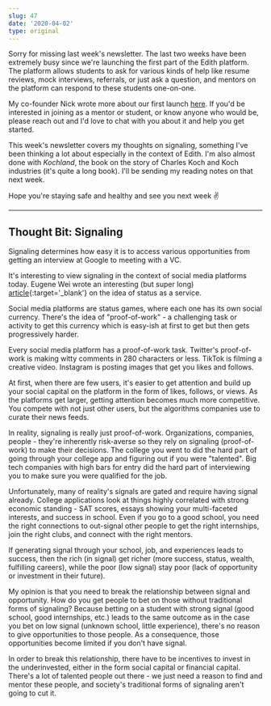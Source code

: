 ```yaml
---
slug: 47
date: '2020-04-02'
type: original
---
```

Sorry for missing last week's newsletter. The last two weeks have been extremely busy since we're launching the first part of the Edith platform. The platform allows students to ask for various kinds of help like resume reviews, mock interviews, referrals, or just ask a question, and mentors on the platform can respond to these students one-on-one.

My co-founder Nick wrote more about our first launch [here](https://edithlabs.com/introducing-edith/). If you'd be interested in joining as a mentor or student, or know anyone who would be, please reach out and I'd love to chat with you about it and help you get started.

This week's newsletter covers my thoughts on signaling, something I've been thinking a lot about especially in the context of Edith. I'm also almost done with *Kochland*, the book on the story of Charles Koch and Koch industries (it's quite a long book). I'll be sending my reading notes on that next week.

Hope you're staying safe and healthy and see you next week ✌️

---

## Thought Bit: Signaling

Signaling determines how easy it is to access various opportunities from getting an interview at Google to meeting with a VC.

It's interesting to view signaling in the context of social media platforms today. Eugene Wei wrote an interesting (but super long) [article](https://www.eugenewei.com/blog/2019/2/19/status-as-a-service){:target='_blank'} on the idea of status as a service.

Social media platforms are status games, where each one has its own social currency. There's the idea of "proof-of-work" - a challenging task or activity to get this currency which is easy-ish at first to get but then gets progressively harder.

Every social media platform has a proof-of-work task. Twitter's proof-of-work is making witty comments in 280 characters or less. TikTok is filming a creative video. Instagram is posting images that get you likes and follows.

At first, when there are few users, it's easier to get attention and build up your social capital on the platform in the form of likes, follows, or views. As the platforms get larger, getting attention becomes much more competitive. You compete with not just other users, but the algorithms companies use to curate their news feeds.

In reality, signaling is really just proof-of-work. Organizations, companies, people - they're inherently risk-averse so they rely on signaling (proof-of-work) to make their decisions. The college you went to did the hard part of going through your college app and figuring out if you were "talented". Big tech companies with high bars for entry did the hard part of interviewing you to make sure you were qualified for the job.

Unfortunately, many of reality's signals are gated and require having signal already. College applications look at things highly correlated with strong economic standing - SAT scores, essays showing your multi-faceted interests, and success in school. Even if you go to a good school, you need the right connections to out-signal other people to get the right internships, join the right clubs, and connect with the right mentors.

If generating signal through your school, job, and experiences leads to success, then the rich (in signal) get richer (more success, status, wealth, fulfilling careers), while the poor (low signal) stay poor (lack of opportunity or investment in their future).

My opinion is that you need to break the relationship between signal and opportunity. How do you get people to bet on those without traditional forms of signaling? Because betting on a student with strong signal (good school, good internships, etc.) leads to the same outcome as in the case you bet on low signal (unknown school, little experience), there's no reason to give opportunities to those people. As a consequence, those opportunities become limited if you don't have signal.

In order to break this relationship, there have to be incentives to invest in the underinvested, either in the form social capital or financial capital. There's a lot of talented people out there - we just need a reason to find and mentor these people, and society's traditional forms of signaling aren't going to cut it.

<!-- I've often thought about how much signaling interplays with the things we do, the careers we have access to, and the connections we can make. The school you went to determines how easily you can get an interview at some of the top tech companies. The internships you get in your first two years of college determine your chances of landing one of the top jobs out -->
<!--
Even college clubs can be competitive. Many clubs at Berkeley have an applications process, with admit rates equivalent to some of the most competitive colleges. In the early years of college, I was rejected several times from a software engineering club that worked on projects for social good.

But, how do you signal when you have no signal?

Two articles I read this week provided some interesting perspectives on signaling, and by extension, status.

* My brother sent me the first article: [Signaling as a Service](https://julian.digital/2020/03/28/signaling-as-a-service/){:target='_blank'}.
* [The second article](https://www.eugenewei.com/blog/2019/2/19/status-as-a-service){:target='_blank'} focuses more on status and how social media platforms have made status into a currency.



as something that looks good on your resume. Or weigh a job offer from Google or a small startup but lean toward Google because if they switch jobs, having Google on your resume appears more valuable.





My brother sent me this interesting article by about signaling as a service. The main point of the article is about how many of the things people do, like buy nice shoes, read challenging books, or post photos of them on Instagram, are just various forms of signaling.

Even the process of sending out this newsletter is signaling. Why else are parents obsessed with what school you went to, what places you've worked at, or what companies you started with? A Google internship on your resume will at least get you an interview anywhere. A successful startup exit will get you a VC meeting for your next venture. -->